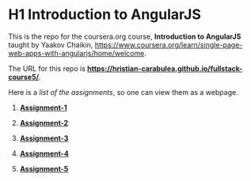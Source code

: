 # H1 Introduction to AngularJS

This is the repo for the coursera.org course, __Introduction to AngularJS__ taught by Yaakov Chaikin, https://www.coursera.org/learn/single-page-web-apps-with-angularjs/home/welcome.

The URL for this repo is __https://hristian-carabulea.github.io/fullstack-course5/__.

Here is a _list of the assignments_, so one can view them as a webpage. 

1. [__Assignment-1__](https://hristian-carabulea.github.io/fullstack-course5/Assignment-1)

2. [__Assignment-2__](https://hristian-carabulea.github.io/fullstack-course5/Assignment-2)

3. [__Assignment-3__](https://hristian-carabulea.github.io/fullstack-course5/Assignment-3)

4. [__Assignment-4__](https://hristian-carabulea.github.io/fullstack-course5/Assignment-4)

5. [__Assignment-5__](https://hristian-carabulea.github.io/fullstack-course5/Assignment-5)
